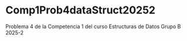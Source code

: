 # Comp1Prob4dataStruct20252
Problema 4 de la Competencia 1 del curso Estructuras de Datos Grupo B 2025-2
